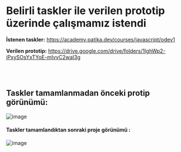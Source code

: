 # Belirli taskler ile verilen prototip üzerinde çalışmamız istendi

**İstenen taskler:** https://academy.patika.dev/courses/javascript/odev1

**Verilen prototip:** https://drive.google.com/drive/folders/1lghWp2-iPxySOsYxTYoE-mIvvC2waI3g

<br><br>


## Taskler tamamlanmadan önceki protip görünümü: 
![image](https://github.com/elifbeyzatok00/Kodluyoruz/assets/102792446/fa701ab4-c047-4495-8c68-6575e8db90c3)

#### Taskler tamamlandıktan sonraki proje görünümü : 
![image](https://github.com/elifbeyzatok00/Kodluyoruz/assets/102792446/8d6fc76a-7410-459b-a8b9-d85a4e7a2c8b)




